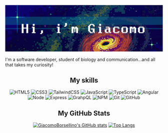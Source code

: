<img src="./nova.png">

I'm a software developer, student of biology and communication...and all that takes my curiosity!<br>

<div align=center>
<h2>My skills</h2>
  
![HTML5](https://img.shields.io/badge/html5-%23E34F26.svg?style=for-the-badge&logo=html5&logoColor=white)
![CSS3](https://img.shields.io/badge/css3-%231572B6.svg?style=for-the-badge&logo=css3&logoColor=white)
![TailwindCSS](https://img.shields.io/badge/tailwindcss-%2338B2AC.svg?style=for-the-badge&logo=tailwind-css&logoColor=white)
![JavaScript](https://img.shields.io/badge/javascript-%23323330.svg?style=for-the-badge&logo=javascript&logoColor=%23F7DF1E)
![TypeScript](https://img.shields.io/badge/typescript-%23007ACC.svg?style=for-the-badge&logo=typescript&logoColor=white)
![Angular](https://img.shields.io/badge/ANGULAR-%23CB3837.svg?style=for-the-badge&logo=npm&logoColor=white)
![Node](https://img.shields.io/badge/NODE-%23CB3837.svg?style=for-the-badge&logo=npm&logoColor=white)
![Express](https://img.shields.io/badge/EXPRESS-%23CB3837.svg?style=for-the-badge&logo=npm&logoColor=white)
![GrahpQL](https://img.shields.io/badge/GRAPHQL-%23CB3837.svg?style=for-the-badge&logo=npm&logoColor=white)
![NPM](https://img.shields.io/badge/NPM-%23CB3837.svg?style=for-the-badge&logo=npm&logoColor=white)
![Git](https://img.shields.io/badge/git-%23F05033.svg?style=for-the-badge&logo=git&logoColor=white)
![GitHub](https://img.shields.io/badge/github-%23121011.svg?style=for-the-badge&logo=github&logoColor=white)

<h2>My GitHub Stats</h2>

[![GiacomoBorsellino's GitHub stats](https://github-readme-stats.vercel.app/api?username=GiacomoBorsellino&show_icons=true&theme=radical&hide=contribs)](https://github.com/GiacomoBorsellino/github-readme-stats)
[![Top Langs](https://github-readme-stats.vercel.app/api/top-langs/?username=GiacomoBorsellino&layout=compact&theme=radical)](https://github.com/GiacomoBorsellino/github-readme-stats)

</div>

